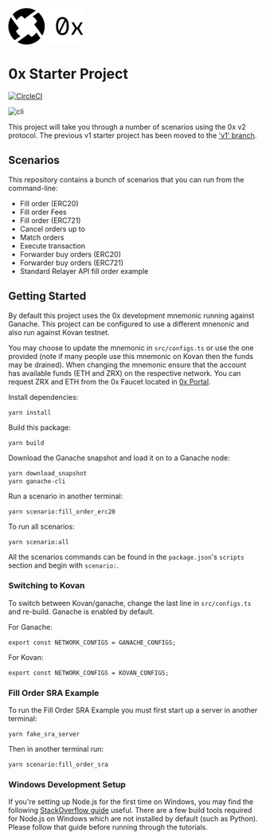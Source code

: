 <img src="https://github.com/0xProject/branding/blob/master/0x%20Logo/PNG/0x-Logo-Black.png" width="150px" >

# 0x Starter Project

[![CircleCI](https://circleci.com/gh/0xProject/0x-starter-project.svg?style=svg)](https://circleci.com/gh/0xProject/0x-starter-project)

![cli](https://user-images.githubusercontent.com/27389/42074402-6dcc5ccc-7baf-11e8-84f1-9a27f1a96b08.png)

This project will take you through a number of scenarios using the 0x v2 protocol.
The previous v1 starter project has been moved to the ['v1' branch](https://github.com/0xProject/0x-starter-project/tree/v1).

## Scenarios

This repository contains a bunch of scenarios that you can run from the command-line:

-   Fill order (ERC20)
-   Fill order Fees
-   Fill order (ERC721)
-   Cancel orders up to
-   Match orders
-   Execute transaction
-   Forwarder buy orders (ERC20)
-   Forwarder buy orders (ERC721)
-   Standard Relayer API fill order example

## Getting Started

By default this project uses the 0x development mnemonic running against Ganache. This project can be configured to use a different mnenonic and also run against Kovan testnet.

You may choose to update the mnemonic in `src/configs.ts` or use the one provided (note if many people use this mnemonic on Kovan then the funds may be drained). When changing the mnemonic ensure that the account has available funds (ETH and ZRX) on the respective network. You can request ZRX and ETH from the 0x Faucet located in [0x Portal](https://0xproject.com/portal/account).

Install dependencies:

```
yarn install
```

Build this package:

```
yarn build
```

Download the Ganache snapshot and load it on to a Ganache node:

```
yarn download_snapshot
yarn ganache-cli
```

Run a scenario in another terminal:

```
yarn scenario:fill_order_erc20
```

To run all scenarios:

```
yarn scenario:all
```

All the scenarios commands can be found in the `package.json`'s `scripts` section and begin with `scenario:`.

### Switching to Kovan

To switch between Kovan/ganache, change the last line in `src/configs.ts` and re-build. Ganache is enabled by default.

For Ganache:

```
export const NETWORK_CONFIGS = GANACHE_CONFIGS;
```

For Kovan:

```
export const NETWORK_CONFIGS = KOVAN_CONFIGS;
```

### Fill Order SRA Example

To run the Fill Order SRA Example you must first start up a server in another terminal:

```
yarn fake_sra_server
```

Then in another terminal run:

```
yarn scenario:fill_order_sra
```

### Windows Development Setup

If you're setting up Node.js for the first time on Windows, you may find the following [StackOverflow guide](https://stackoverflow.com/questions/15126050/running-python-on-windows-for-node-js-dependencies/39648550#39648550) useful. There are a few build tools required for Node.js on Windows which are not installed by default (such as Python). Please follow that guide before running through the tutorials.
